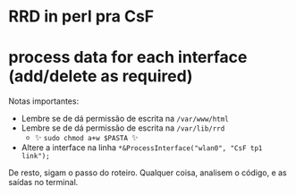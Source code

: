 # RRD in perl pra CsF

# process data for each interface (add/delete as required)

Notas importantes:

- Lembre se de dá permissão de escrita na ```/var/www/html```
- Lembre se de dá permissão de escrita na ```/var/lib/rrd```
    - ✨ ```sudo chmod a+w $PASTA ```✨
- Altere a interface na linha ```*&ProcessInterface("wlan0", "CsF tp1 link");```

De resto, sigam o passo do roteiro. Qualquer coisa, analisem o código, e as saídas no terminal.
